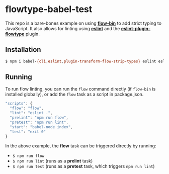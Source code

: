 # flowtype-babel-test

This repo is a bare-bones example on using [**flow-bin**](http://npm.im/flow-bin) to add strict typing to JavaScript. It also allows for linting using [**eslint**](http://npm.im/eslint) and the [**eslint-plugin-flowtype**](http://npm.im/eslint-plugin-flowtype) plugin.

## Installation

```sh
$ npm i babel-{cli,eslint,plugin-transform-flow-strip-types} eslint eslint-plugin-flowtype flow-bin -D
```

## Running

To run flow linting, you can run the `flow` command directly (if `flow-bin` is installed globally), or add the `flow` task as a script in package.json.

```js
"scripts": {
  "flow": "flow",
  "lint": "eslint .",
  "prelint": "npm run flow",
  "pretest": "npm run lint",
  "start": "babel-node index",
  "test": "exit 0"
}
```

In the above example, the **flow** task can be triggered directly by running:
- `$ npm run flow`
- `$ npm run lint` (runs as a **prelint** task)
- `$ npm run test` (runs as a **pretest** task, which triggers `npm run lint`)
